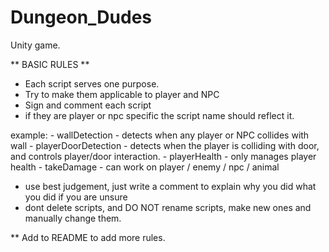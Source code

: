 # Dungeon_Dudes
Unity game. 

** BASIC RULES **

- Each script serves one purpose.
- Try to make them applicable to player and NPC
- Sign and comment each script
- if they are player or npc specific the script name should reflect it.

example:  - wallDetection - detects when any player or NPC collides with wall
	  - playerDoorDetection - detects when the player is colliding with door, and controls player/door interaction.
	  - playerHealth -  only manages player health
	  - takeDamage - can work on player / enemy / npc / animal

- use best judgement, just write a comment to explain why you did what you did if you are unsure
- dont delete scripts, and DO NOT rename scripts, make new ones and manually change them.

** Add to README to add more rules. 
